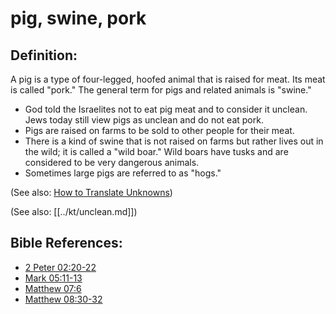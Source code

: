 # pig, swine, pork #

## Definition: ##

A pig is a type of four-legged, hoofed animal that is raised for meat. Its meat is called "pork." The general term for pigs and related animals is "swine."

 * God told the Israelites not to eat pig meat and to consider it unclean. Jews today still view pigs as unclean and do not eat pork.
 * Pigs are raised on farms to be sold to other people for their meat.
 * There is a kind of swine that is not raised on farms but rather lives out in the wild; it is called a "wild boar." Wild boars have tusks and are considered to be very dangerous animals.
 * Sometimes large pigs are referred to as "hogs."

(See also: [How to Translate Unknowns](en/ta-vol1/translate/man/translate-unknown))

(See also: [[../kt/unclean.md]])

## Bible References: ##

* [2 Peter 02:20-22](en/tn/2pe/help/02/20)
* [Mark 05:11-13](en/tn/mrk/help/05/11)
* [Matthew 07:6](en/tn/mat/help/07/06)
* [Matthew 08:30-32](en/tn/mat/help/08/30)